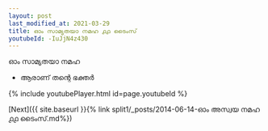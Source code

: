 ```yaml
---
layout: post
last_modified_at: 2021-03-29
title: ഓം സാമ്യതയാ നമഹ ൧൧ ടൈംസ്
youtubeId: -IuJjN4z430
---
```

 
 
 ഓം സാമ്യതയാ നമഹ 
 
 -  ആരാണ് തന്റെ ഭക്തർ 
 
  
 
  
 
 
 
 
 
 


{% include youtubePlayer.html id=page.youtubeId %}
 
[Next]({{ site.baseurl }}{% link  split1/_posts/2014-06-14-ഓം അസ്വയ നമഹ ൧൧ ടൈംസ്.md%})
 
